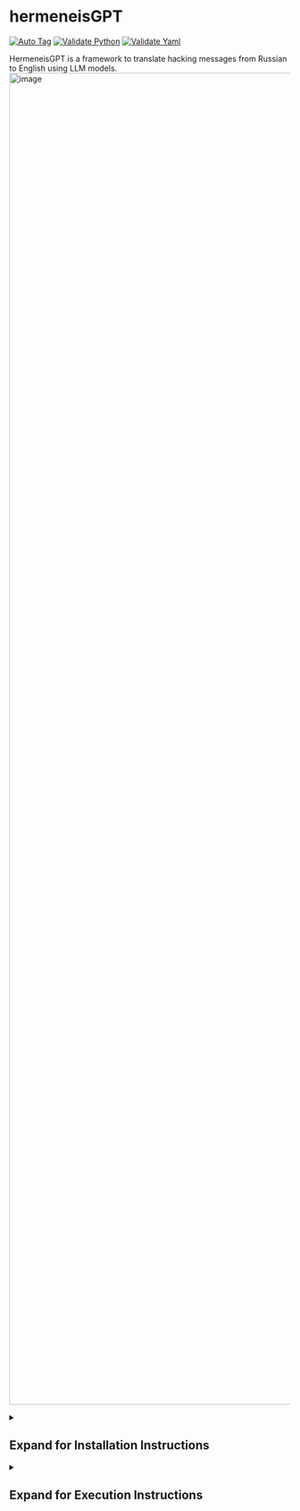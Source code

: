 # hermeneisGPT
[![Auto Tag](https://github.com/stratosphereips/hermeneisGPT/actions/workflows/autotag.yml/badge.svg)](https://github.com/stratosphereips/hermeneisGPT/actions/workflows/autotag.yml)
[![Validate Python](https://github.com/stratosphereips/hermeneisGPT/actions/workflows/validate_python.yml/badge.svg)](https://github.com/stratosphereips/hermeneisGPT/actions/workflows/validate_python.yml)
[![Validate Yaml](https://github.com/stratosphereips/hermeneisGPT/actions/workflows/validate_yaml.yml/badge.svg)](https://github.com/stratosphereips/hermeneisGPT/actions/workflows/validate_yaml.yml)


HermeneisGPT is a framework to translate hacking messages from Russian to English using LLM models.
<img width="2379" alt="image" src="https://github.com/stratosphereips/hermeneisGPT/assets/2458879/f2d22244-e900-465a-ae0a-324d29faea38">


<details>
  <summary><h2>Expand for Installation Instructions</h2></summary>   
To configure and run the tool, follow the next steps:

```bash
:~$ git clone https://github.com/stratosphereips/hermeneisGPT.git
:~$ 
:~$ cd hermeneisGPT
:~$ 
:~$ python3 -m pip install -r requirements.txt
:~$ 
:~$ cp env_EXAMPLE .env
:~$ 
:~$ # Edit the .env file to add your OpenAI API Key
:~$ vim .env
```
</details>

<details>
  <summary><h2>Expand for Execution Instructions</h2></summary>

Run hermeneisGPT help:

```bash 
python3 hermeneisGPT.py --help
```

Run hermeneisGPT in manual interactive mode: 

```bash
python3 hermeneisGPT.py -m manual
```

Run hermeneisGPT in automatic mode using the example SQLite DB: 
```bash
python3 hermeneisGPT.py -m auto-sqlite --channel_name noname05716 --sqlite_db assets/sample.sqlite -d
```
</details>
